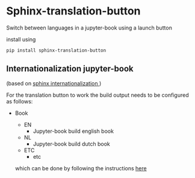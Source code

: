 # Sphinx-translation-button 
Switch between languages in a jupyter-book using a launch button

install using 

```
pip install sphinx-translation-button
```

## Internationalization jupyter-book 
(based on <a href="https://www.sphinx-doc.org/en/master/usage/advanced/intl.html"> sphinx internationalization </a>)

For the translation button to work the build output needs to be configured as follows: 

- Book
   - EN
       - Jupyter-book build english book
   - NL
       - Jupyter-book build dutch book
   - ETC
       - etc

  which can be done by following the instructions <a href="https://www.sphinx-doc.org/en/master/usage/advanced/intl.html"> here </a>

